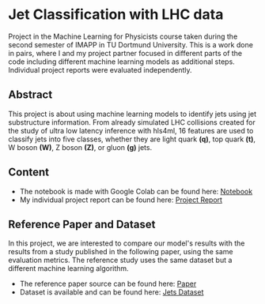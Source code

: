 # Jet Classification with LHC data
Project in the Machine Learning for Physicists course taken during the second semester of IMAPP in TU Dortmund University.
This is a work done in pairs, where I and my project partner focused in different parts of the code including different machine learning models as additional steps.
Individual project reports were evaluated independently.

## Abstract
This project is about using machine learning models to identify jets using jet substructure information. From already simulated LHC collisions created for the study of ultra low latency inference with hls4ml, 16 features are used to classify jets into five classes, whether they are light quark __(q)__, top quark __(t)__, W boson __(W)__, Z boson __(Z)__, or gluon __(g)__ jets.

## Content
- The notebook is made with Google Colab can be found here: [Notebook](MachineLearningProject.ipynb)
- My individual project report can be found here: [Project Report](ML_report_Riana_Shaba.pdf)

## Reference Paper and Dataset
In this project, we are interested to compare our model's results with the results from a study published in the following paper, using the same evaluation metrics. The reference study uses the same dataset but a different machine learning algorithm. 
- The reference paper source can be found here: [Paper](https://iopscience.iop.org/article/10.1088/1748-0221/13/07/P07027)
- Dataset is available and can be found here: [Jets Dataset](https://www.openml.org/search?type=data&status=active&id=42468&sort=runs)
